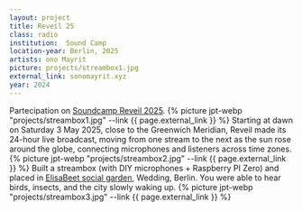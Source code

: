 ```yaml
---
layout: project 
title: Reveil 25
class: radio
institution:  Sound Camp
location-year: Berlin, 2025
artists: ono Mayrit
picture: projects/streambox1.jpg
external_link: sonomayrit.xyz
year: 2024
---
```


Partecipation on [Soundcamp Reveil 2025](https://soundtent.org/reveil.html).
{% picture jpt-webp  "projects/streambox1.jpg" --link {{ page.external_link }} %}
Starting at dawn on Saturday 3 May 2025, close to the Greenwich Meridian, Reveil made its 24-hour live broadcast, moving from one stream to the next as the sun rose around the globe, connecting microphones and listeners across time zones.
{% picture jpt-webp  "projects/streambox2.jpg" --link {{ page.external_link }} %}
Built a streambox (with DIY microphones + Raspberry PI Zero) and placed in [ElisaBeet social garden](https://streams.soundtent.org/2025/streams/utc2_-9c7e0d40-3f21-4849-8ef4-a3acc1042219), Wedding, Berlin. You were able to hear birds, insects, and the city slowly waking up.
{% picture jpt-webp  "projects/streambox3.jpg" --link {{ page.external_link }} %}
